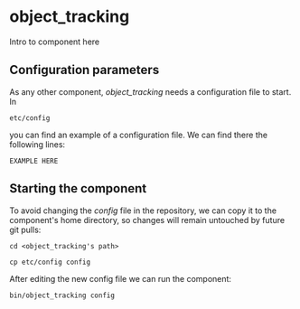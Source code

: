 # object_tracking
Intro to component here


## Configuration parameters
As any other component, *object_tracking* needs a configuration file to start. In
```
etc/config
```
you can find an example of a configuration file. We can find there the following lines:
```
EXAMPLE HERE
```

## Starting the component
To avoid changing the *config* file in the repository, we can copy it to the component's home directory, so changes will remain untouched by future git pulls:

```
cd <object_tracking's path> 
```
```
cp etc/config config
```

After editing the new config file we can run the component:

```
bin/object_tracking config
```
